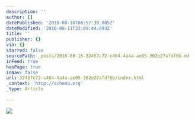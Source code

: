 ```yaml
---
description: ''
author: []
datePublished: '2016-08-16T06:57:38.005Z'
dateModified: '2016-08-11T22:09:44.893Z'
title: ''
publisher: {}
via: {}
starred: false
sourcePath: _posts/2016-08-16-32457c72-c464-4a4a-ae05-302e27afdf6b.md
inFeed: true
hasPage: true
inNav: false
url: 32457c72-c464-4a4a-ae05-302e27afdf6b/index.html
_context: 'http://schema.org'
_type: Article

---
```

![](https://the-grid-user-content.s3-us-west-2.amazonaws.com/f96c897d-10e6-4297-911a-1ac397a3caed.jpg)